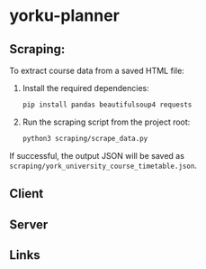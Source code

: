 # yorku-planner

## Scraping:

To extract course data from a saved HTML file:

1. Install the required dependencies:
   ```sh
   pip install pandas beautifulsoup4 requests
   ```
2. Run the scraping script from the project root:
   ```sh
   python3 scraping/scrape_data.py
   ```

If successful, the output JSON will be saved as `scraping/york_university_course_timetable.json`.

## Client


## Server

## Links